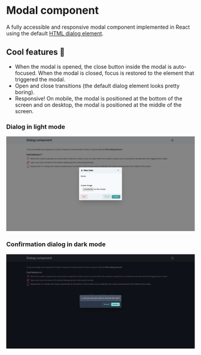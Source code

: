 # Modal component

A fully accessible and responsive modal component implemented in React using the default [HTML dialog element](https://developer.mozilla.org/en-US/docs/Web/HTML/Element/dialog).

## Cool features 🎉

-   When the modal is opened, the close button inside the modal is auto-focused. When the modal is closed, focus is restored to the element that triggered the modal.
-   Open and close transitions (the default dialog element looks pretty boring).
-   Responsive! On mobile, the modal is positioned at the bottom of the screen and on desktop, the modal is positioned at the middle of the screen.

### Dialog in light mode

![Dialog](./docs/dialog-light.png)

### Confirmation dialog in dark mode

![Confirmation Dialog](./docs/confirm-dark.png)
